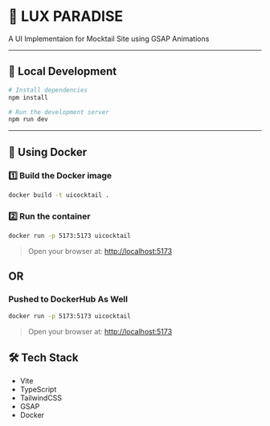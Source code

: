 # 🚀 LUX PARADISE

A UI Implementaion for Mocktail Site using GSAP Animations 

---

## 🧪 Local Development

```bash
# Install dependencies
npm install

# Run the development server
npm run dev
```

---

## 🐳 Using Docker

### 1️⃣ Build the Docker image

```bash
docker build -t uicocktail .
```

### 2️⃣ Run the container

```bash
docker run -p 5173:5173 uicocktail
```

> Open your browser at: [http://localhost:5173](http://localhost:5173)

## OR

### Pushed to DockerHub As Well

```bash
docker run -p 5173:5173 uicocktail
```
> Open your browser at: [http://localhost:5173](http://localhost:5173)
## 🛠 Tech Stack

- Vite
- TypeScript
- TailwindCSS
- GSAP
- Docker

